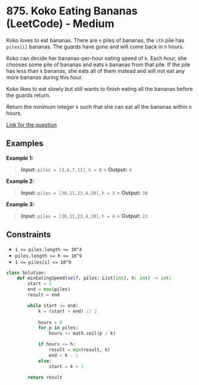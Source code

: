 # 875. Koko Eating Bananas (LeetCode) - Medium

Koko loves to eat bananas. There are `n` piles of bananas, the `ith` pile has `piles[i]` bananas. The guards have gone and will come back in `h` hours.

Koko can decide her bananas-per-hour eating speed of `k`. Each hour, she chooses some pile of bananas and eats `k` bananas from that pile. If the pile has less than `k` bananas, she eats all of them instead and will not eat any more bananas during this hour.

Koko likes to eat slowly but still wants to finish eating all the bananas before the guards return.

Return the minimum integer `k` such that she can eat all the bananas within `h` hours.

[Link for the question](https://leetcode.com/problems/koko-eating-bananas/)

## Examples

**Example 1:**

> **Input:** `piles = [3,6,7,11]`, `h = 8` > **Output:** `4`

**Example 2:**

> **Input:** `piles = [30,11,23,4,20]`, `h = 5` > **Output:** `30`

**Example 3:**

> **Input:** `piles = [30,11,23,4,20]`, `h = 6` > **Output:** `23`

## Constraints

- `1 <= piles.length <= 10^4`
- `piles.length <= h <= 10^9`
- `1 <= piles[i] <= 10^9`

```python
class Solution:
    def minEatingSpeed(self, piles: List[int], h: int) -> int:
        start = 1
        end = max(piles)
        result = end

        while start <= end:
            k = (start + end) // 2
            
            hours = 0
            for p in piles:
                hours += math.ceil(p / k)

            if hours <= h:
                result = min(result, k)
                end = k - 1
            else:
                start = k + 1

        return result
```